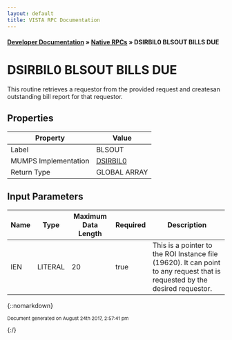 ```yaml
---
layout: default
title: VISTA RPC Documentation
---
```


#### [Developer Documentation](../index) &#187; [Native RPCs](TableOfContents) &#187; DSIRBIL0 BLSOUT BILLS DUE<br/>
# DSIRBIL0 BLSOUT BILLS DUE

This routine retrieves a requestor from the provided request and createsan outstanding bill report for that requestor. 

## Properties

Property | Value
--- | ---
Label | BLSOUT
MUMPS Implementation | [DSIRBIL0](http://code.osehra.org/dox/Routine_DSIRBIL0_source.html)
Return Type | GLOBAL ARRAY


## Input Parameters

Name | Type | Maximum Data Length | Required | Description
--- | --- | --- | --- | ---
IEN | LITERAL | 20 | true | This is a pointer to the ROI Instance file (19620).  It can point to any request that is requested by the desired requestor.



{::nomarkdown} <br/><p style="font-size: 11px">Document generated on August 24th 2017, 2:57:41 pm</p>{:/}